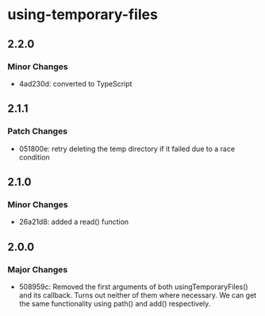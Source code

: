# using-temporary-files

## 2.2.0

### Minor Changes

- 4ad230d: converted to TypeScript

## 2.1.1

### Patch Changes

- 051800e: retry deleting the temp directory if it failed due to a race condition

## 2.1.0

### Minor Changes

- 26a21d8: added a read() function

## 2.0.0

### Major Changes

- 508959c: Removed the first arguments of both usingTemporaryFiles() and its callback. Turns out neither of them where necessary. We can get the same functionality using path() and add() respectively.
